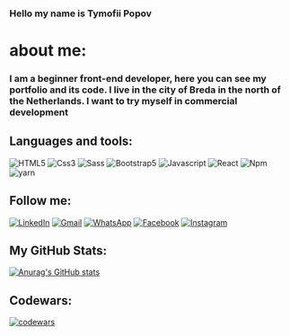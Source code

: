 ### Hello my name is Tymofii Popov

# about me: 
### I am a beginner front-end developer, here you can see my portfolio and its code. I live in the city of Breda in the north of the Netherlands. I want to try myself in commercial development
## Languages and tools: 
![HTML5](https://img.shields.io/badge/-HTML5-090909?style=for-the-badge&logo=HTML5)
![Сss3](https://img.shields.io/badge/-Css3-090909?style=for-the-badge&logo=Css3)
![Sass](https://img.shields.io/badge/-Sass-090909?style=for-the-badge&logo=Sass)
![Bootstrap5](https://img.shields.io/badge/-Bootstrap5-090909?style=for-the-badge&logo=Bootstrap)
![Javascript](https://img.shields.io/badge/-Javascript-090909?style=for-the-badge&logo=javascript)
![React](https://img.shields.io/badge/-React-090909?style=for-the-badge&logo=React)
![Npm](https://img.shields.io/badge/-Npm-090909?style=for-the-badge&logo=Npm)
![yarn](https://img.shields.io/badge/-yarn-090909?style=for-the-badge&logo=yarn)
## Follow me:

[![LinkedIn](https://img.shields.io/badge/-LinkedIn-090909?style=for-the-badge&logo=Linkedin)](https://www.linkedin.com/in/reaklist)
[![Gmail](https://img.shields.io/badge/-Gmail-090909?style=for-the-badge&logo=Gmail)](https://halatik2019@gmail.com)
[![WhatsApp](https://img.shields.io/badge/-WhatsApp-090909?style=for-the-badge&logo=WhatsApp)](https://wa.me/+31638924940)
[![Facebook](https://img.shields.io/badge/-Facebook-090909?style=for-the-badge&logo=Facebook)](https://www.facebook.com/profile.php?id=100082093781615)
[![Instagram](https://img.shields.io/badge/-Instagram-090909?style=for-the-badge&logo=Instagram)](https://www.instagram.com/timoxa.303/)

## My GitHub Stats:
[![Anurag's GitHub stats](https://github-readme-stats.vercel.app/api?username=Reaklsit&show_icons=true&theme=dark)](https://github.com/Reaklsit)

## Codewars: 
[![codewars](https://www.codewars.com/users/Reaklist/badges/large)](https://www.codewars.com/users/Reaklist) 



